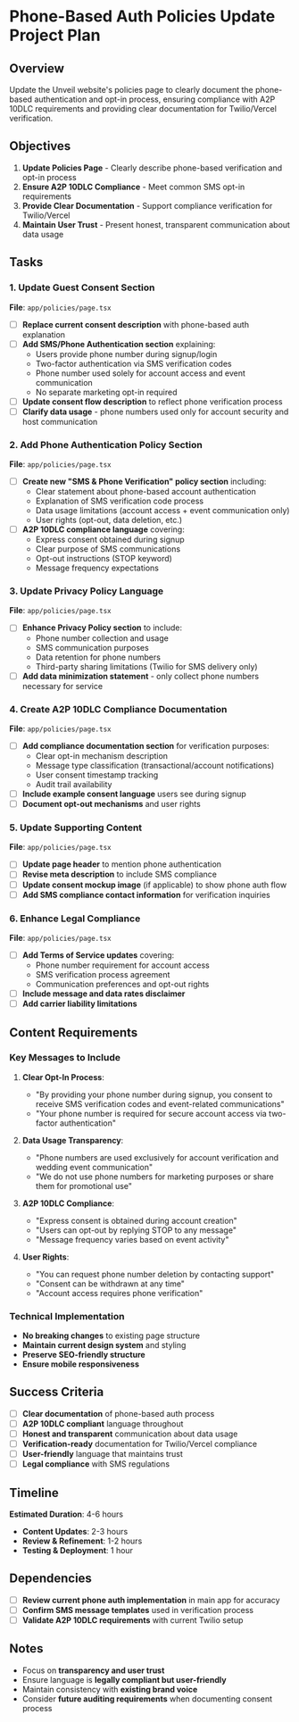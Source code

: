 # Phone-Based Auth Policies Update Project Plan

## Overview

Update the Unveil website's policies page to clearly document the phone-based authentication and opt-in process, ensuring compliance with A2P 10DLC requirements and providing clear documentation for Twilio/Vercel verification.

## Objectives

1. **Update Policies Page** - Clearly describe phone-based verification and opt-in process
2. **Ensure A2P 10DLC Compliance** - Meet common SMS opt-in requirements
3. **Provide Clear Documentation** - Support compliance verification for Twilio/Vercel
4. **Maintain User Trust** - Present honest, transparent communication about data usage

## Tasks

### 1. Update Guest Consent Section

**File**: `app/policies/page.tsx`

- [ ] **Replace current consent description** with phone-based auth explanation
- [ ] **Add SMS/Phone Authentication section** explaining:
  - Users provide phone number during signup/login
  - Two-factor authentication via SMS verification codes
  - Phone number used solely for account access and event communication
  - No separate marketing opt-in required
- [ ] **Update consent flow description** to reflect phone verification process
- [ ] **Clarify data usage** - phone numbers used only for account security and host communication

### 2. Add Phone Authentication Policy Section

**File**: `app/policies/page.tsx`

- [ ] **Create new "SMS & Phone Verification" policy section** including:
  - Clear statement about phone-based account authentication
  - Explanation of SMS verification code process
  - Data usage limitations (account access + event communication only)
  - User rights (opt-out, data deletion, etc.)
- [ ] **A2P 10DLC compliance language** covering:
  - Express consent obtained during signup
  - Clear purpose of SMS communications
  - Opt-out instructions (STOP keyword)
  - Message frequency expectations

### 3. Update Privacy Policy Language

**File**: `app/policies/page.tsx`

- [ ] **Enhance Privacy Policy section** to include:
  - Phone number collection and usage
  - SMS communication purposes
  - Data retention for phone numbers
  - Third-party sharing limitations (Twilio for SMS delivery only)
- [ ] **Add data minimization statement** - only collect phone numbers necessary for service

### 4. Create A2P 10DLC Compliance Documentation

**File**: `app/policies/page.tsx`

- [ ] **Add compliance documentation section** for verification purposes:
  - Clear opt-in mechanism description
  - Message type classification (transactional/account notifications)
  - User consent timestamp tracking
  - Audit trail availability
- [ ] **Include example consent language** users see during signup
- [ ] **Document opt-out mechanisms** and user rights

### 5. Update Supporting Content

**File**: `app/policies/page.tsx`

- [ ] **Update page header** to mention phone authentication
- [ ] **Revise meta description** to include SMS compliance
- [ ] **Update consent mockup image** (if applicable) to show phone auth flow
- [ ] **Add SMS compliance contact information** for verification inquiries

### 6. Enhance Legal Compliance

**File**: `app/policies/page.tsx`

- [ ] **Add Terms of Service updates** covering:
  - Phone number requirement for account access
  - SMS verification process agreement
  - Communication preferences and opt-out rights
- [ ] **Include message and data rates disclaimer**
- [ ] **Add carrier liability limitations**

## Content Requirements

### Key Messages to Include

1. **Clear Opt-In Process**:
   - "By providing your phone number during signup, you consent to receive SMS verification codes and event-related communications"
   - "Your phone number is required for secure account access via two-factor authentication"

2. **Data Usage Transparency**:
   - "Phone numbers are used exclusively for account verification and wedding event communication"
   - "We do not use phone numbers for marketing purposes or share them for promotional use"

3. **A2P 10DLC Compliance**:
   - "Express consent is obtained during account creation"
   - "Users can opt-out by replying STOP to any message"
   - "Message frequency varies based on event activity"

4. **User Rights**:
   - "You can request phone number deletion by contacting support"
   - "Consent can be withdrawn at any time"
   - "Account access requires phone verification"

### Technical Implementation

- **No breaking changes** to existing page structure
- **Maintain current design system** and styling
- **Preserve SEO-friendly structure**
- **Ensure mobile responsiveness**

## Success Criteria

- [ ] **Clear documentation** of phone-based auth process
- [ ] **A2P 10DLC compliant** language throughout
- [ ] **Honest and transparent** communication about data usage
- [ ] **Verification-ready** documentation for Twilio/Vercel compliance
- [ ] **User-friendly** language that maintains trust
- [ ] **Legal compliance** with SMS regulations

## Timeline

**Estimated Duration**: 4-6 hours

- **Content Updates**: 2-3 hours
- **Review & Refinement**: 1-2 hours  
- **Testing & Deployment**: 1 hour

## Dependencies

- [ ] **Review current phone auth implementation** in main app for accuracy
- [ ] **Confirm SMS message templates** used in verification process
- [ ] **Validate A2P 10DLC requirements** with current Twilio setup

## Notes

- Focus on **transparency and user trust**
- Ensure language is **legally compliant but user-friendly**
- Maintain consistency with **existing brand voice**
- Consider **future auditing requirements** when documenting consent process 